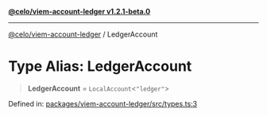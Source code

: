 [**@celo/viem-account-ledger v1.2.1-beta.0**](../README.md)

***

[@celo/viem-account-ledger](../globals.md) / LedgerAccount

# Type Alias: LedgerAccount

> **LedgerAccount** = `LocalAccount`\<`"ledger"`\>

Defined in: [packages/viem-account-ledger/src/types.ts:3](https://github.com/celo-org/developer-tooling/blob/master/packages/viem-account-ledger/src/types.ts#L3)
